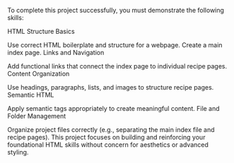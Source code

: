 To complete this project successfully, you must demonstrate the following skills:

HTML Structure Basics

Use correct HTML boilerplate and structure for a webpage.
Create a main index page.
Links and Navigation

Add functional links that connect the index page to individual recipe pages.
Content Organization

Use headings, paragraphs, lists, and images to structure recipe pages.
Semantic HTML

Apply semantic tags appropriately to create meaningful content.
File and Folder Management

Organize project files correctly (e.g., separating the main index file and recipe pages).
This project focuses on building and reinforcing your foundational HTML skills without concern for aesthetics or advanced styling.